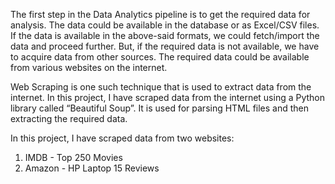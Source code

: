 The first step in the Data Analytics pipeline is to get the required data for analysis. The data could be available in the database or as Excel/CSV files. If the data is available in the above-said formats, we could fetch/import the data and proceed further. But, if the required data is not available, we have to acquire data from other sources. The required data could be available from various websites on the internet.   

Web Scraping is one such technique that is used to extract data from the internet. In this project, I have scraped data from the internet using a Python library called “Beautiful Soup”. It is used for parsing HTML files and then extracting the required data.

In this project, I have scraped data from two websites:
1) IMDB - Top 250 Movies  
2) Amazon - HP Laptop 15 Reviews  

